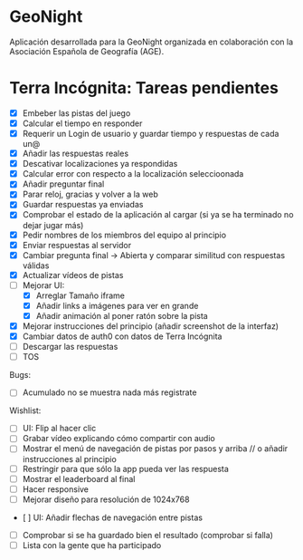 # GeoNight

Aplicación desarrollada para la GeoNight organizada en colaboración con la Asociación Española de Geografía (AGE).

# Terra Incógnita: Tareas pendientes

- [x] Embeber las pistas del juego
- [x] Calcular el tiempo en responder
- [x] Requerir un Login de usuario y guardar tiempo y respuestas de cada un@
- [x] Añadir las respuestas reales
- [x] Descativar localizaciones ya respondidas
- [x] Calcular error con respecto a la localización seleccioonada
- [x] Añadir preguntar final
- [x] Parar reloj, gracias y volver a la web
- [x] Guardar respuestas ya enviadas
- [x] Comprobar el estado de la aplicación al cargar (si ya se ha terminado no dejar jugar más)
- [x] Pedir nombres de los miembros del equipo al principio
- [x] Enviar respuestas al servidor
- [x] Cambiar pregunta final -> Abierta y comparar similitud con respuestas válidas
- [x] Actualizar vídeos de pistas
- [ ] Mejorar UI:
  - [x] Arreglar Tamaño iframe
  - [x] Añadir links a imágenes para ver en grande
  - [x] Añadir animación al poner ratón sobre la pista
- [x] Mejorar instrucciones del principio (añadir screenshot de la interfaz)
- [x] Cambiar datos de auth0 con datos de Terra Incógnita
- [ ] Descargar las respuestas
- [ ] TOS

Bugs:

- [ ] Acumulado no se muestra nada más registrate

Wishlist:

- [ ] UI: Flip al hacer clic
- [ ] Grabar vídeo explicando cómo compartir con audio
- [ ] Mostrar el menú de navegación de pistas por pasos y arriba // o añadir instrucciones al principio
- [ ] Restringir para que sólo la app pueda ver las respuesta
- [ ] Mostrar el leaderboard al final
- [ ] Hacer responsive
- [ ] Mejorar diseño para resolución de 1024x768
- [ ] UI: Añadir flechas de navegación entre pistas
- [ ] Comprobar si se ha guardado bien el resultado (comprobar si falla)
- [ ] Lista con la gente que ha participado
